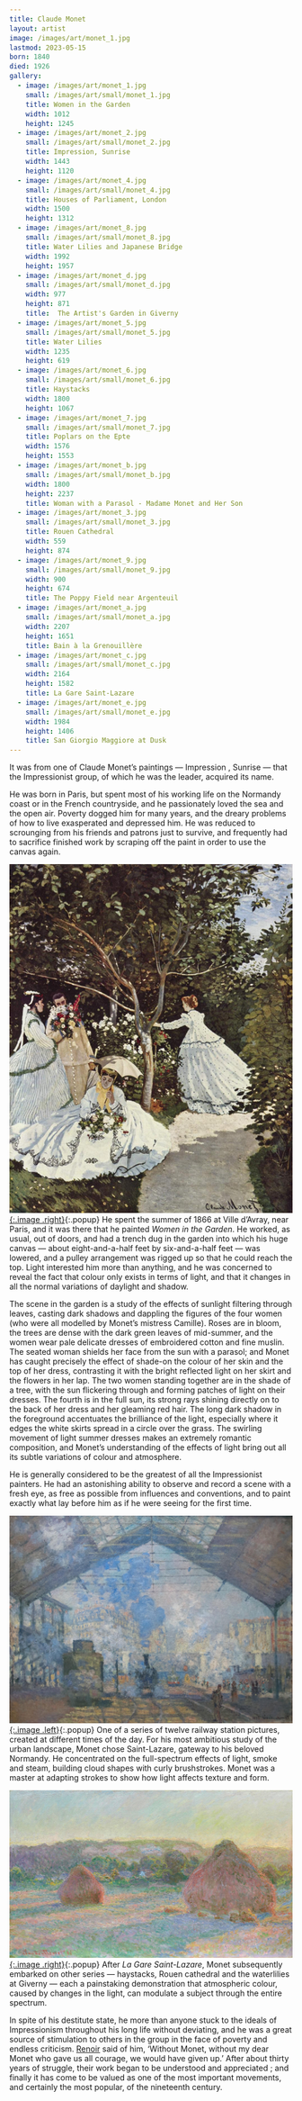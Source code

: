 ```yaml
---
title: Claude Monet
layout: artist
image: /images/art/monet_1.jpg
lastmod: 2023-05-15
born: 1840
died: 1926
gallery:
  - image: /images/art/monet_1.jpg
    small: /images/art/small/monet_1.jpg
    title: Women in the Garden
    width: 1012
    height: 1245
  - image: /images/art/monet_2.jpg
    small: /images/art/small/monet_2.jpg
    title: Impression, Sunrise
    width: 1443
    height: 1120
  - image: /images/art/monet_4.jpg
    small: /images/art/small/monet_4.jpg
    title: Houses of Parliament, London
    width: 1500
    height: 1312
  - image: /images/art/monet_8.jpg
    small: /images/art/small/monet_8.jpg
    title: Water Lilies and Japanese Bridge
    width: 1992
    height: 1957
  - image: /images/art/monet_d.jpg
    small: /images/art/small/monet_d.jpg
    width: 977
    height: 871
    title:  The Artist's Garden in Giverny
  - image: /images/art/monet_5.jpg
    small: /images/art/small/monet_5.jpg
    title: Water Lilies
    width: 1235
    height: 619 
  - image: /images/art/monet_6.jpg
    small: /images/art/small/monet_6.jpg
    title: Haystacks
    width: 1800
    height: 1067
  - image: /images/art/monet_7.jpg
    small: /images/art/small/monet_7.jpg
    title: Poplars on the Epte
    width: 1576
    height: 1553
  - image: /images/art/monet_b.jpg
    small: /images/art/small/monet_b.jpg
    width: 1800
    height: 2237
    title: Woman with a Parasol - Madame Monet and Her Son
  - image: /images/art/monet_3.jpg
    small: /images/art/small/monet_3.jpg
    title: Rouen Cathedral
    width: 559 
    height: 874 
  - image: /images/art/monet_9.jpg
    small: /images/art/small/monet_9.jpg
    width: 900
    height: 674
    title: The Poppy Field near Argenteuil
  - image: /images/art/monet_a.jpg
    small: /images/art/small/monet_a.jpg
    width: 2207
    height: 1651
    title: Bain à la Grenouillère
  - image: /images/art/monet_c.jpg
    small: /images/art/small/monet_c.jpg
    width: 2164
    height: 1582
    title: La Gare Saint-Lazare
  - image: /images/art/monet_e.jpg
    small: /images/art/small/monet_e.jpg
    width: 1984
    height: 1406
    title: San Giorgio Maggiore at Dusk
---
```


It was from one of Claude Monet’s paintings &mdash; Impression , Sunrise
&mdash; that the Impressionist group, of which he was the leader, acquired its
name.

He was born in Paris, but spent most of his working life on the Normandy coast
or in the French countryside, and he passionately loved the sea and the open
air. Poverty dogged him for many years, and the dreary problems of how to live
exasperated and depressed him. He was reduced to scrounging from his friends
and patrons just to survive, and frequently had to sacrifice finished work by
scraping off the paint in order to use the canvas again.

[![Women in the Garden](/images/art/monet_1.jpg){:.image .right}](/images/art/monet_1.jpg){:.popup}
He spent the summer of 1866 at Ville d’Avray, near Paris, and it was there that
he painted _Women in the Garden_. He worked, as usual, out of doors, and had a
trench dug in the garden into which his huge canvas &mdash; about
eight-and-a-half feet by six-and-a-half feet &mdash; was lowered, and a pulley
arrangement was rigged up so that he could reach the top. Light interested him
more than anything, and he was concerned to reveal the fact that colour only
exists in terms of light, and that it changes in all the normal variations of
daylight and shadow.

The scene in the garden is a study of the effects of sunlight filtering through
leaves, casting dark shadows and dappling the figures of the four women (who
were all modelled by Monet’s mistress Camille).  Roses are in bloom, the trees
are dense with the dark green leaves of mid-summer, and the women wear pale
delicate dresses of embroidered cotton and fine muslin. The seated woman
shields her face from the sun with a parasol; and Monet has caught precisely
the effect of shade-on the colour of her skin and the top of her dress,
contrasting it with the bright reflected light on her skirt and the flowers
in her lap. The two women standing together are in the shade of a tree, with
the sun flickering through and forming patches of light on their dresses. The
fourth is in the full sun, its strong rays shining directly on to the back of
her dress and her gleaming red hair.  The long dark shadow in the foreground
accentuates the brilliance of the light, especially where it edges the white
skirts spread in a circle over the grass. The swirling movement of light summer
dresses makes an extremely romantic composition, and Monet’s understanding of
the effects of light bring out all its subtle variations of colour and
atmosphere.

He is generally considered to be the greatest of all the Impressionist
painters.  He had an astonishing ability to observe and record a scene with a
fresh eye, as free as possible from influences and conventions, and to paint
exactly what lay before him as if he were seeing for the first time.

[![La Gare Saint-Lazare](/images/art/monet_c.jpg){:.image .left}](/images/art/monet_c.jpg){:.popup}
One of a series of twelve railway station pictures, created at different times
of the day. For his most ambitious study of the urban landscape, Monet chose
Saint-Lazare, gateway to his beloved Normandy. He concentrated on the
full-spectrum effects of light, smoke and steam, building cloud shapes with
curly brushstrokes. Monet was a master at adapting strokes to show how light
affects texture and form.

[![Haystacks](/images/art/monet_6.jpg){:.image .right}](/images/art/monet_6.jpg){:.popup}
After _La Gare Saint-Lazare_, Monet subsequently embarked on other series
&mdash; haystacks, Rouen cathedral and the waterlilies at Giverny &mdash; each
a painstaking demonstration that atmospheric colour, caused by changes in the
light, can modulate a subject through the entire spectrum.

In spite of his destitute state, he more than anyone stuck to the ideals of
Impressionism throughout his long life without deviating, and he was a great
source of stimulation to others in the group in the face of poverty and endless
criticism. [Renoir](/art/renoir/) said of him, ‘Without Monet, without my dear
Monet who gave us all courage, we would have given up.’ After about thirty
years of struggle, their work began to be understood and appreciated ; and
finally it has come to be valued as one of the most important movements, and
certainly the most popular, of the nineteenth century.
